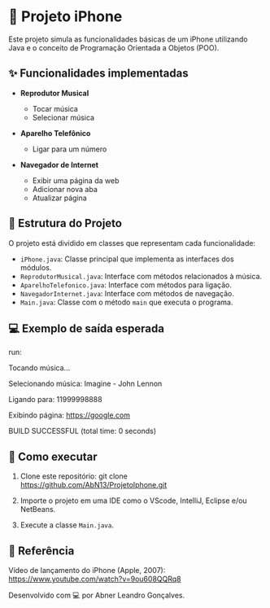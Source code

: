 # 📱 Projeto iPhone

Este projeto simula as funcionalidades básicas de um iPhone utilizando Java e o conceito de Programação Orientada a Objetos (POO).

## ✨ Funcionalidades implementadas

- **Reprodutor Musical**
  - Tocar música
  - Selecionar música

- **Aparelho Telefônico**
  - Ligar para um número

- **Navegador de Internet**
  - Exibir uma página da web
  - Adicionar nova aba
  - Atualizar página

## 🧩 Estrutura do Projeto

O projeto está dividido em classes que representam cada funcionalidade:

- `iPhone.java`: Classe principal que implementa as interfaces dos módulos.
- `ReprodutorMusical.java`: Interface com métodos relacionados à música.
- `AparelhoTelefonico.java`: Interface com métodos para ligação.
- `NavegadorInternet.java`: Interface com métodos de navegação.
- `Main.java`: Classe com o método `main` que executa o programa.

## 💻 Exemplo de saída esperada

run:

Tocando música...

Selecionando música: Imagine - John Lennon

Ligando para: 11999998888

Exibindo página: https://google.com

BUILD SUCCESSFUL (total time: 0 seconds)


## 🚀 Como executar

1. Clone este repositório:
git clone https://github.com/AbN13/ProjetoIphone.git

2. Importe o projeto em uma IDE como o VScode, IntelliJ, Eclipse e/ou NetBeans.

3. Execute a classe `Main.java`.


## 🎥 Referência

Vídeo de lançamento do iPhone (Apple, 2007):
https://www.youtube.com/watch?v=9ou608QQRq8


Desenvolvido com 💻 por Abner Leandro Gonçalves.
